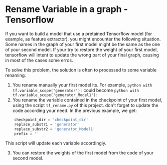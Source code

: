 # Rename Variable in a graph - Tensorflow

If you want to build a model that use a pretained Tensorflow model (for example, as feature extractor), you might encounter the following situation. Some names in the graph of your first model might be the same as the one of your second model. If your try to restore the weight of your first model, tensorflow will intent to update the wrong part of your final graph, causing in most of the cases some erros. 

To solve this problem, the solution is often to processed to some variable renaming. 


1. You rename manually your first model its. 
For example, ```python with tf.variable_scope('generator'):``` could become ```python with tf.variable_scope('generator_Model1'):```
2. You rename the variable contained in the checkpoint of your first model, using the script ```tf_rename.py``` of this project.  don't forget to update the code according your need. In the previous example, we get:

```python
    checkpoint_dir = 'checkpoint_dir'
    replace_substr1 = 'generator'
    replace_substr2 = 'generator_Model1'
	prefix = ''
```
This script will update each variable accordingly.

3. You can restore the weights of the first model from the code of your second model.
